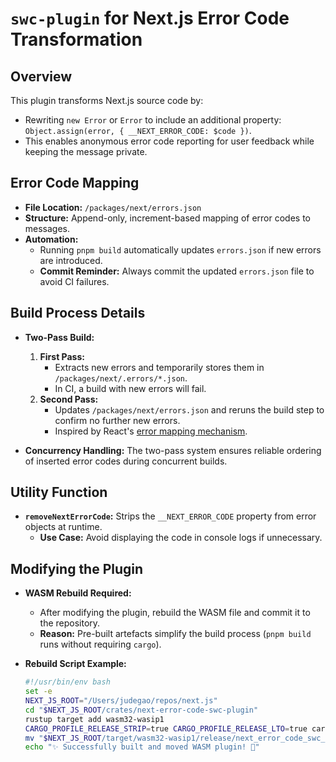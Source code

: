 # `swc-plugin` for Next.js Error Code Transformation

## Overview

This plugin transforms Next.js source code by:

- Rewriting `new Error` or `Error` to include an additional property: `Object.assign(error, { __NEXT_ERROR_CODE: $code })`.
- This enables anonymous error code reporting for user feedback while keeping the message private.

## Error Code Mapping

- **File Location:** `/packages/next/errors.json`
- **Structure:** Append-only, increment-based mapping of error codes to messages.
- **Automation:**
  - Running `pnpm build` automatically updates `errors.json` if new errors are introduced.
  - **Commit Reminder:** Always commit the updated `errors.json` file to avoid CI failures.

## Build Process Details

- **Two-Pass Build:**

  1. **First Pass:**
     - Extracts new errors and temporarily stores them in `/packages/next/.errors/*.json`.
     - In CI, a build with new errors will fail.
  2. **Second Pass:**
     - Updates `/packages/next/errors.json` and reruns the build step to confirm no further new errors.
     - Inspired by React's [error mapping mechanism](https://github.com/facebook/react/tree/main/scripts/error-codes).

- **Concurrency Handling:** The two-pass system ensures reliable ordering of inserted error codes during concurrent builds.

## Utility Function

- **`removeNextErrorCode`:** Strips the `__NEXT_ERROR_CODE` property from error objects at runtime.
  - **Use Case:** Avoid displaying the code in console logs if unnecessary.

## Modifying the Plugin

- **WASM Rebuild Required:**

  - After modifying the plugin, rebuild the WASM file and commit it to the repository.
  - **Reason:** Pre-built artefacts simplify the build process (`pnpm build` runs without requiring `cargo`).

- **Rebuild Script Example:**
  ```bash
  #!/usr/bin/env bash
  set -e
  NEXT_JS_ROOT="/Users/judegao/repos/next.js"
  cd "$NEXT_JS_ROOT/crates/next-error-code-swc-plugin"
  rustup target add wasm32-wasip1
  CARGO_PROFILE_RELEASE_STRIP=true CARGO_PROFILE_RELEASE_LTO=true cargo build --target wasm32-wasip1 --release
  mv "$NEXT_JS_ROOT/target/wasm32-wasip1/release/next_error_code_swc_plugin.wasm" "$NEXT_JS_ROOT/packages/next/"
  echo "✨ Successfully built and moved WASM plugin! 🚀"
  ```
